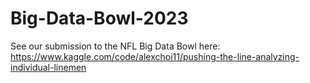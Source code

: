 # Big-Data-Bowl-2023

See our submission to the NFL Big Data Bowl here: https://www.kaggle.com/code/alexchoi11/pushing-the-line-analyzing-individual-linemen
